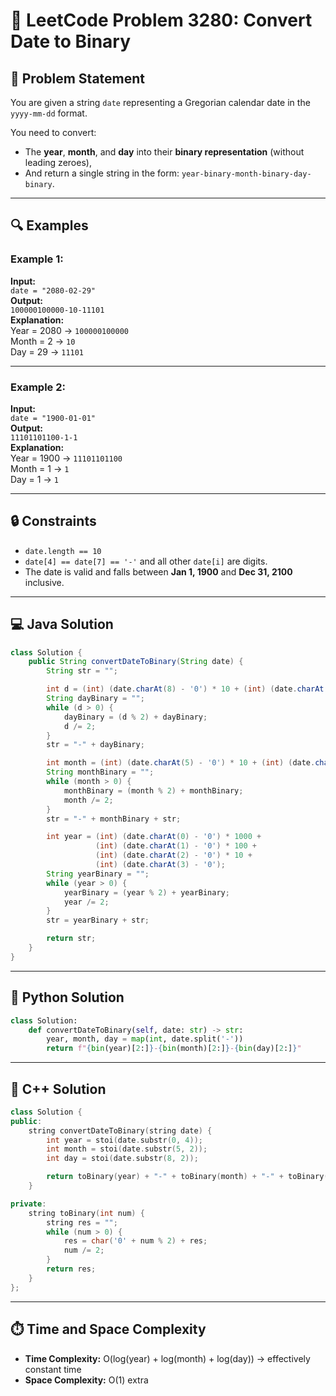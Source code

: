 # 🚀 LeetCode Problem 3280: Convert Date to Binary

## 📘 Problem Statement
You are given a string `date` representing a Gregorian calendar date in the `yyyy-mm-dd` format.

You need to convert:
- The **year**, **month**, and **day** into their **binary representation** (without leading zeroes),
- And return a single string in the form: `year-binary-month-binary-day-binary`.

---

## 🔍 Examples

### Example 1:
**Input:**  
`date = "2080-02-29"`  
**Output:**  
`100000100000-10-11101`  
**Explanation:**  
Year = 2080 → `100000100000`  
Month = 2 → `10`  
Day = 29 → `11101`

---

### Example 2:
**Input:**  
`date = "1900-01-01"`  
**Output:**  
`11101101100-1-1`  
**Explanation:**  
Year = 1900 → `11101101100`  
Month = 1 → `1`  
Day = 1 → `1`

---

## 🔒 Constraints
- `date.length == 10`
- `date[4] == date[7] == '-'` and all other `date[i]` are digits.
- The date is valid and falls between **Jan 1, 1900** and **Dec 31, 2100** inclusive.

---

## 💻 Java Solution
```java
class Solution {
    public String convertDateToBinary(String date) {
        String str = "";

        int d = (int) (date.charAt(8) - '0') * 10 + (int) (date.charAt(9) - '0');
        String dayBinary = "";
        while (d > 0) {
            dayBinary = (d % 2) + dayBinary;
            d /= 2;
        }
        str = "-" + dayBinary;

        int month = (int) (date.charAt(5) - '0') * 10 + (int) (date.charAt(6) - '0');
        String monthBinary = "";
        while (month > 0) {
            monthBinary = (month % 2) + monthBinary;
            month /= 2;
        }
        str = "-" + monthBinary + str;

        int year = (int) (date.charAt(0) - '0') * 1000 +
                   (int) (date.charAt(1) - '0') * 100 +
                   (int) (date.charAt(2) - '0') * 10 +
                   (int) (date.charAt(3) - '0');
        String yearBinary = "";
        while (year > 0) {
            yearBinary = (year % 2) + yearBinary;
            year /= 2;
        }
        str = yearBinary + str;

        return str;
    }
}
```

---

## 🐍 Python Solution
```python
class Solution:
    def convertDateToBinary(self, date: str) -> str:
        year, month, day = map(int, date.split('-'))
        return f"{bin(year)[2:]}-{bin(month)[2:]}-{bin(day)[2:]}"
```

---

## 💠 C++ Solution
```cpp
class Solution {
public:
    string convertDateToBinary(string date) {
        int year = stoi(date.substr(0, 4));
        int month = stoi(date.substr(5, 2));
        int day = stoi(date.substr(8, 2));

        return toBinary(year) + "-" + toBinary(month) + "-" + toBinary(day);
    }

private:
    string toBinary(int num) {
        string res = "";
        while (num > 0) {
            res = char('0' + num % 2) + res;
            num /= 2;
        }
        return res;
    }
};
```

---

## ⏱️ Time and Space Complexity
- **Time Complexity:** O(log(year) + log(month) + log(day)) → effectively constant time
- **Space Complexity:** O(1) extra
